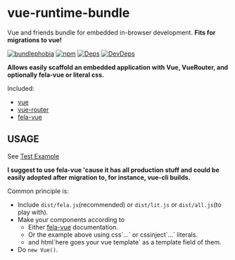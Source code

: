 # vue-runtime-bundle
Vue and friends bundle for embedded in-browser development.
**Fits for migrations to vue!**

[![bundlephobia](https://badgen.net/bundlephobia/minzip/vue-runtime-bundle)](https://bundlephobia.com/result?p=vue-runtime-bundle)  [![npm](https://badgen.net/npm/v/vue-runtime-bundle)](https://www.npmjs.com/package/vue-runtime-bundle) [![Deps](https://david-dm.org/houd1ni/vue-runtime-bundle.svg)](https://david-dm.org/houd1ni/vue-runtime-bundle) [![DevDeps](https://david-dm.org/houd1ni/vue-runtime-bundle/dev-status.svg)](https://david-dm.org/houd1ni/vue-runtime-bundle)

**Allows easily scaffold an embedded application with Vue, VueRouter, and optionally fela-vue or literal css.**

Included:
- [vue](https://github.com/vuejs/vue)
- [vue-router](https://github.com/vuejs/vue-router)
- [fela-vue](https://github.com/houd1ni/fela-vue)


## USAGE

See [Test Example](https://github.com/houd1ni/vue-runtime-bundle/tree/master/test/)

**I suggest to use fela-vue 'cause it has all production stuff and could be easily adopted after migration to, for instance, vue-cli builds.**

Common principle is:
- Include `dist/fela.js`(recommended) or `dist/lit.js` or `dist/all.js`(to play with).
- Make your components according to
  - Either [fela-vue](https://github.com/houd1ni/fela-vue) documentation.
  - Or the example above using css\`...\` or cssinject\`...\` literals. 
  - and html\`here goes your vue template\` as a template field of them.
- Do `new Vue()`.